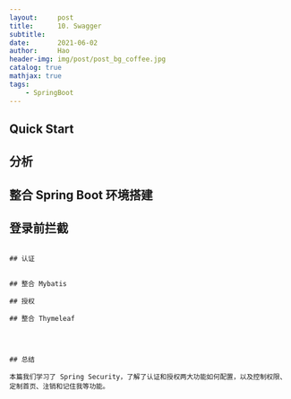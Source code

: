```yaml
---
layout:     post
title:      10. Swagger
subtitle:   
date:       2021-06-02
author:     Hao
header-img: img/post/post_bg_coffee.jpg
catalog: true
mathjax: true
tags:
    - SpringBoot
---
```




## Quick Start


## 分析

## 整合 Spring Boot 环境搭建

## 登录前拦截

```

## 认证


## 整合 Mybatis

## 授权

## 整合 Thymeleaf




## 总结

本篇我们学习了 Spring Security，了解了认证和授权两大功能如何配置，以及控制权限、定制首页、注销和记住我等功能。

